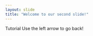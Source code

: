 ```yaml
---
layout: slide
title: "Welcome to our second slide!"
---
```

Tutorial
Use the left arrow to go back!

